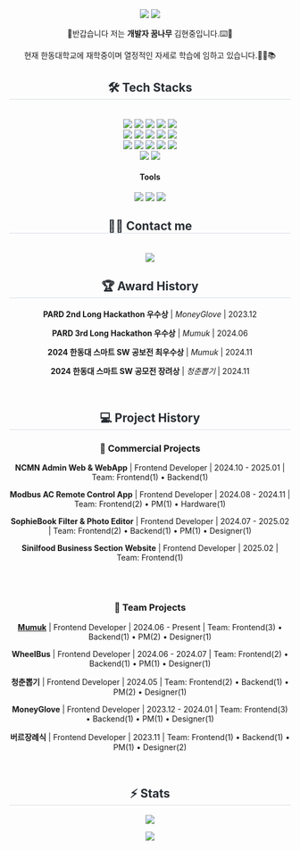 <div align= "center">
<a href="mailto:eax9952@gmail.com" target="mailto:eax9952@gmail.com"><img src="https://img.shields.io/badge/eax9952@gmail.com-EA4335?style=flat-square&logo=Gmail&logoColor=white"/></a>
<a href="https://www.instagram.com/bbin_guuuu/" target="https://www.instagram.com/bbin_guuuu/"><img src="https://img.shields.io/badge/bbin_guuuu-E4405F?style=flat-square&logo=Instagram&logoColor=white"/></a>

👋반갑습니다 저는 **개발자 꿈나무** 김현중입니다.⌨️🚀
<br>

현재 한동대학교에 재학중이며 열정적인 자세로 학습에 임하고 있습니다.🙇‍♂️📚
<h2 style="border-bottom: 1px solid #d8dee4; color: #282d33;"> 🛠️ Tech Stacks </h2> <br> 
    <div style="margin: 0 auto; text-align: center;" align= "center"> <img src="https://img.shields.io/badge/C-A8B9CC?style=for-the-badge&logo=C&logoColor=white">
          <img src="https://img.shields.io/badge/C++-00599C?style=for-the-badge&logo=C%2B%2B&logoColor=white">
          <img src="https://img.shields.io/badge/CSS3-1572B6?style=for-the-badge&logo=CSS3&logoColor=white">
          <img src="https://img.shields.io/badge/Git-F05032?style=for-the-badge&logo=Git&logoColor=white">
          <img src="https://img.shields.io/badge/Github-181717?style=for-the-badge&logo=Github&logoColor=white">
          <br/><img src="https://img.shields.io/badge/HTML5-E34F26?style=for-the-badge&logo=HTML5&logoColor=white">
          <img src="https://img.shields.io/badge/Flutter-02569B?style=for-the-badge&logo=Flutter&logoColor=white">
          <img src="https://img.shields.io/badge/Firebase-FFCA28?style=for-the-badge&logo=Firebase&logoColor=white">
          <img src="https://img.shields.io/badge/Javascript-F7DF1E?style=for-the-badge&logo=Javascript&logoColor=white">
          <img src="https://img.shields.io/badge/Java-007396?style=for-the-badge&logo=Java&logoColor=white">
          <br/><img src="https://img.shields.io/badge/Notion-000000?style=for-the-badge&logo=Notion&logoColor=white">
          <img src="https://img.shields.io/badge/Python-3776AB?style=for-the-badge&logo=Python&logoColor=white">
          <img src="https://img.shields.io/badge/React-61DAFB?style=for-the-badge&logo=React&logoColor=white">
          <img src="https://img.shields.io/badge/ReactNative-61DAFB?style=for-the-badge&logo=React&logoColor=white">
          <img src="https://img.shields.io/badge/Swift-F05138?style=for-the-badge&logo=Swift&logoColor=white">
          <br/><img src="https://img.shields.io/badge/StyledComponents-DB7093?style=for-the-badge&logo=StyledComponents&logoColor=white">
          <img src="https://img.shields.io/badge/Figma-F24E1E?style=for-the-badge&logo=Figma&logoColor=white">
          </div>

#### Tools
<img src="https://img.shields.io/badge/Xcode-147EFB?style=flat-square&logo=Xcode&logoColor=white"/> <img src="https://img.shields.io/badge/Visual Studio Code-007ACC?style=flat-square&logo=Visual Studio Code&logoColor=white"/> <img src="https://img.shields.io/badge/IntelliJ IDEA-000000?style=flat-square&logo=IntelliJ IDEA&logoColor=white"/> <br/>

  <h2 style="border-bottom: 1px solid #d8dee4; color: #282d33;"> 🧑‍💻 Contact me </h2> <br> 
    <div align= "center"> <a href=https://bbin-guuuu.tistory.com/> <img src="https://img.shields.io/badge/Tistory-000000?style=for-the-badge&logo=Tistory&logoColor=white&link=https://bbin-guuuu.tistory.com/"> </a>

<h2 style="border-bottom: 1px solid #d8dee4; color: #282d33;"> 🏆 Award History </h2> <div align= "center">
  
**PARD 2nd Long Hackathon 우수상** | *MoneyGlove* | 2023.12
  
**PARD 3rd Long Hackathon 우수상** | *Mumuk* | 2024.06
  
**2024 한동대 스마트 SW 공보전 최우수상** | *Mumuk* | 2024.11
  
**2024 한동대 스마트 SW 공모전 장려상** | *청춘뽑기* | 2024.11

<br/>
<h2 style="border-bottom: 1px solid #d8dee4; color: #282d33;"> 💻 Project History </h2> <div align= "center">

### 🌟 Commercial Projects
**NCMN Admin Web & WebApp** | Frontend Developer | 2024.10 - 2025.01 | Team: Frontend(1) • Backend(1)

**Modbus AC Remote Control App** | Frontend Developer | 2024.08 - 2024.11 | Team: Frontend(2) • PM(1) • Hardware(1)

**SophieBook Filter & Photo Editor** | Frontend Developer | 2024.07 - 2025.02 | Team: Frontend(2) • Backend(1) • PM(1) • Designer(1)

**Sinilfood Business Section Website** | Frontend Developer | 2025.02 | Team: Frontend(1)
 
 <br/><br/>
### 🎨 Team Projects
**[Mumuk](https://apps.apple.com/kr/app/%EB%A8%B8%EB%A8%B9-mumuk/id6526490191)** | Frontend Developer | 2024.06 - Present | Team: Frontend(3) • Backend(1) • PM(2) • Designer(1)

**WheelBus** | Frontend Developer | 2024.06 - 2024.07 | Team: Frontend(2) • Backend(1) • PM(1) • Designer(1)

**청춘뽑기** | Frontend Developer | 2024.05 | Team: Frontend(2) • Backend(1) • PM(2) • Designer(1)

**MoneyGlove** | Frontend Developer | 2023.12 - 2024.01 | Team: Frontend(3) • Backend(1) • PM(1) • Designer(1)

**버르장례식** | Frontend Developer | 2023.11 | Team: Frontend(1) • Backend(1) • PM(1) • Designer(2)

<br/>
  <div align= "center"> 
    <h2 style="border-bottom: 1px solid #d8dee4; color: #282d33;"> ⚡️ Stats </h2> <div align= "center"> <img src="https://github-readme-stats.vercel.app/api?username=hjkim0905&bg_color=60,4c5685,693870&title_color=ffffff&text_color=ffffff&count_private=true"
         /> <br/>
        
<img src="https://github-readme-stats.vercel.app/api/top-langs/?username=hjkim0905&layout=compact&bg_color=60,4c5685,693870&title_color=ffffff&text_color=ffffff&count_private=true"
           /> </div> 
</div>
